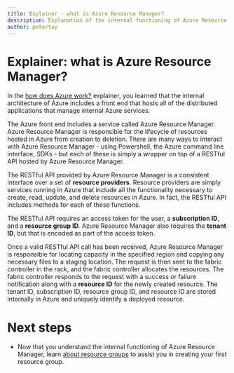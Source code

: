 ```yaml
---
title: Explainer - what is Azure Resource Manager?
description: Explanation of the internal functioning of Azure Resource Manager
author: petertay
---
```


# Explainer: what is Azure Resource Manager?

In the [how does Azure work?](azure-explainer.md) explainer, you learned that the internal architecture of Azure includes a front end that hosts all of the distributed applications that manage internal Azure services.

The Azure front end includes a service called Azure Resource Manager. Azure Resource Manager is responsible for the lifecycle of resources hosted in Azure from creation to deletion. There are many ways to interact with Azure Resource Manager - using Powershell, the Azure command line interface, SDKs - but each of these is simply a wrapper on top of a RESTful API hosted by Azure Resource Manager.

The RESTful API provided by Azure Resource Manager is a consistent interface over a set of **resource providers**. Resource providers are simply services running in Azure that include all the functionality necessary to create, read, update, and delete resources in Azure. In fact, the RESTful API includes methods for each of these functions. 

The RESTful API requires an access token for the user, a **subscription ID**, and a **resource group ID**. Azure Resource Manager also requires the **tenant ID**, but that is encoded as part of the access token.     

Once a valid RESTful API call has been received, Azure Resource Manager is responsible for locating capacity in the specified region and copying any necessary files to a staging location. The request is then sent to the fabric controller in the rack, and the fabric controller allocates the resources. The fabric controller responds to the request with a success or failure notification along with a **resource ID** for the newly created resource. The tenant ID, subscription ID, resource group ID, and resource ID are stored internally in Azure and uniquely identify a deployed resource.

# Next steps

* Now that you understand the internal functioning of Azure Resource Manager, learn [about resource groups](resource-group-explainer.md) to assist you in creating your first resource group.